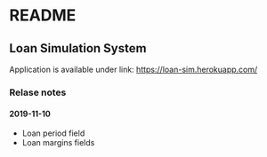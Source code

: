 # README

## Loan Simulation System
Application is available under link: https://loan-sim.herokuapp.com/

### Relase notes
#### 2019-11-10
* Loan period field
* Loan margins fields